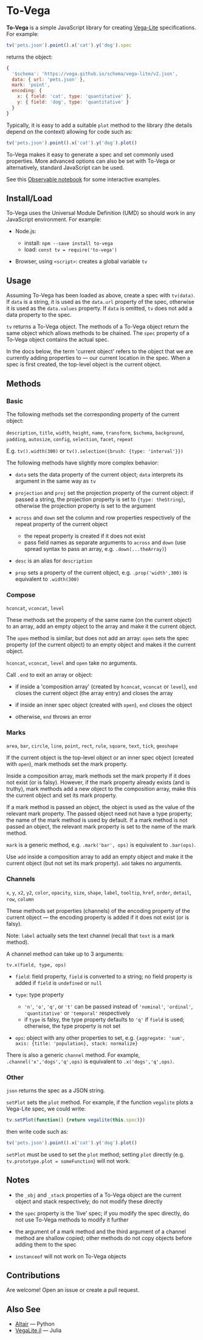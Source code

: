 # To-Vega

**To-Vega** is a simple JavaScript library for creating [Vega-Lite](https://vega.github.io/vega-lite/) specifications. For example:

```js
tv('pets.json').point().x('cat').y('dog').spec
```

returns the object:

```js
{
  '$schema': 'https://vega.github.io/schema/vega-lite/v2.json',
  data: { url: 'pets.json' },
  mark: 'point',
  encoding: {
    x: { field: 'cat', type: 'quantitative' },
    y: { field: 'dog', type: 'quantitative' }
  }
}
```

Typically, it is easy to add a suitable `plot` method to the library (the details depend on the context) allowing for code such as:

```js
tv('pets.json').point().x('cat').y('dog').plot()
```

To-Vega makes it easy to generate a spec and set commonly used properties. More advanced options can also be set with To-Vega or alternatively, standard JavaScript can be used.

See this [Observable notebook](https://beta.observablehq.com/@gjmcn/plotting-with-to-vega-and-vega-lite) for some interactive examples.

## Install/Load

To-Vega uses the Universal Module Definition (UMD) so should work in any JavaScript environment. For example:

* Node.js:
	* install: `npm --save install to-vega`
	* load: `const tv = require('to-vega')`

* Browser, using `<script>`: creates a global variable `tv`

## Usage

Assuming To-Vega has been loaded as above, create a spec with `tv(data)`. If `data` is a string, it is used as the `data.url` property of the spec, otherwise it is used as the `data.values` property. If `data` is omitted, `tv` does not add a data property to the spec.

`tv` returns a To-Vega object. The methods of a To-Vega object return the same object which allows methods to be chained.  The `spec` property of a To-Vega object contains the actual spec.

In the docs below, the term 'current object' refers to the object that we are currently adding properties to &mdash; our current location in the spec. When a spec is first created, the top-level object is the current object.

## Methods

### Basic

The following methods set the corresponding property of the current object:

`description`, `title`, `width`, `height`, `name`, `transform`, `$schema`, `background`, `padding`, `autosize`, `config`, `selection`, `facet`, `repeat`

E.g. `tv().width(300)` or `tv().selection({brush: {type: 'interval'}})`

The following methods have slightly more complex behavior:

* `data` sets the data property of the current object; `data` interprets its argument in the same way as `tv`

* `projection` and `proj` set the projection property of the current object: if passed a string, the projection property is set to `{type: theString}`, otherwise the projection property is set to the argument

* `across` and `down` set the column and row properties respectively of the repeat property of the current object
	* the repeat property is created if it does not exist
	* pass field names as separate arguments to `across` and `down` (use spread syntax to pass an array, e.g. `.down(...theArray)`)

* `desc` is an alias for `description`

* `prop` sets a property of the current object, e.g. `.prop('width',300)` is equivalent to `.width(300)`

### Compose

`hconcat`, `vconcat`, `level`

These methods set the property of the same name (on the current object) to an array, add an empty object to the array and make it the current object.

The `open` method is similar, but does not add an array: `open` sets the spec property (of the current object) to an empty object and makes it the current object.

`hconcat`, `vconcat`, `level` and `open` take no arguments.

Call `.end` to exit an array or object:

* if inside a 'composition array' (created by `hconcat`, `vconcat` or `level`), `end` closes the current object (the array entry) and closes the array

* if inside an inner spec object (created with `open`), `end` closes the object

* otherwise, `end` throws an error


### Marks

`area`, `bar`, `circle`, `line`, `point`, `rect`, `rule`, `square`, `text`, `tick`, `geoshape`

If the current object is the top-level object or an inner spec object (created with `open`), mark methods set the mark property.

Inside a composition array, mark methods set the mark property if it does not exist (or is falsy). However, if the mark property already exists (and is truthy), mark methods add a new object to the composition array, make this the current object and set its mark property.

If a mark method is passed an object, the object is used as the value of the relevant mark property. The passed object need not have a type property; the name of the mark method is used by default. If a mark method is not passed an object, the relevant mark property is set to the name of the mark method.

`mark` is a generic method, e.g. `.mark('bar', ops)` is equivalent to `.bar(ops)`.

Use `add` inside a composition array to add an empty object and make it the current object (but not set its mark property). `add` takes no arguments.

### Channels

 `x`, `y`, `x2`, `y2`, `color`, `opacity`, `size`, `shape`, `label`, `tooltip`, `href`, `order`, `detail`, `row`, `column`

These methods set properties (channels) of the encoding property of the current object &mdash; the encoding property is added if it does not exist (or is falsy).

Note: `label` actually sets the text channel (recall that `text` is a mark method).

A channel method can take up to 3 arguments:

`tv.x(field, type, ops)`

* `field`: field property, `field` is converted to a string; no field property is added if `field` is `undefined` or `null`

* `type`: type property
	* `'n'`, `'o'`, `'q'`, or `'t'` can be passed instead of `'nominal'`, `'ordinal'`, `'quantitative'` or `'temporal'` respectively
	* if `type` is falsy, the type property defaults to `'q'` if `field` is used; otherwise, the type property is not set

* `ops`: object with any other properties to set, e.g.
`{aggregate: 'sum', axis: {title: 'population}, stack: normalize}`

There is also a generic `channel` method. For example, `.channel('x','dogs','q',ops)` is equivalent to `.x('dogs','q',ops)`.

### Other

`json` returns the spec as a JSON string.

`setPlot` sets the `plot` method. For example, if the function `vegalite` plots a Vega-Lite spec, we could write:

```js
tv.setPlot(function() {return vegalite(this.spec)})
```
then write code such as:

```js
tv('pets.json').point().x('cat').y('dog').plot()
```

`setPlot` must be used to set the `plot` method; setting `plot` directly (e.g. `tv.prototype.plot = someFunction`) will not work.

## Notes

* the `_obj` and `_stack` properties of a To-Vega object are the current object and stack respectively; do not modify these directly

* the `spec` property is the 'live' spec; if you modify the spec directly, do not use To-Vega methods to modify it further

* the argument of a mark method and the third argument of a channel method are shallow copied; other methods do not copy objects before adding them to the spec

* `instanceof` will not work on To-Vega objects

## Contributions

Are welcome! Open an issue or create a pull request.

## Also See

* [Altair](https://github.com/ellisonbg/altair) &mdash; Python
* [VegaLite.jl](https://github.com/fredo-dedup/VegaLite.jl) &mdash; Julia

